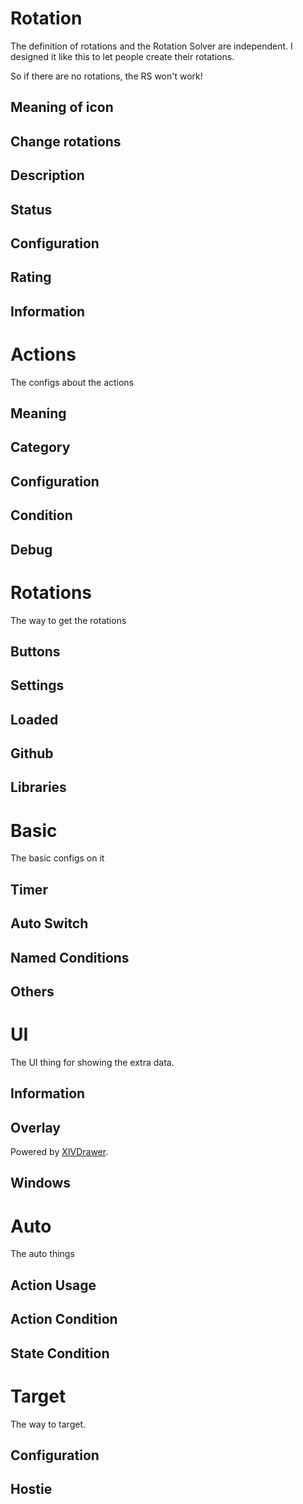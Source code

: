 # Rotation

The definition of rotations and the Rotation Solver are independent. I designed it like this to let people create their rotations.

So if there are no rotations, the RS won't work!

## Meaning of icon

## Change rotations

## Description

## Status

## Configuration

## Rating

## Information

# Actions

The configs about the actions

## Meaning

## Category

## Configuration

## Condition

## Debug

# Rotations

The way to get the rotations

## Buttons

## Settings

## Loaded

## Github

## Libraries

# Basic

The basic configs on it

## Timer

## Auto Switch

## Named Conditions

## Others

# UI

The UI thing for showing the extra data.

## Information

## Overlay

Powered by [XIVDrawer](https://github.com/ArchiDog1998/XIVDrawer).

## Windows

# Auto

The auto things

## Action Usage

## Action Condition

## State Condition

# Target

The way to target.

## Configuration

## Hostie